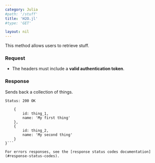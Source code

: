 ```yaml
---
category: Julia
#path: '/stuff'
title: 'H2O.jl'
#type: 'GET'

layout: nil
---
```


This method allows users to retrieve stuff.

### Request

* The headers must include a **valid authentication token**.

### Response

Sends back a collection of things.

```Status: 200 OK```
```{
    {
        id: thing_1,
        name: 'My first thing'
    },
    {
        id: thing_2,
        name: 'My second thing'
    }
}```

For errors responses, see the [response status codes documentation](#response-status-codes).

